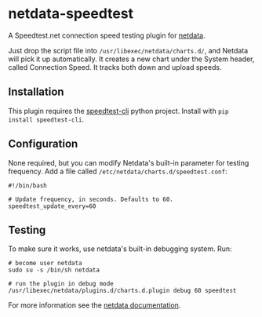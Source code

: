 # netdata-speedtest
A Speedtest.net connection speed testing plugin for [netdata](https://github.com/netdata/netdata).

Just drop the script file into `/usr/libexec/netdata/charts.d/`, and Netdata will pick it up automatically. It creates a new chart under the System header, called Connection Speed. It tracks both down and upload speeds.

## Installation

This plugin requires the [speedtest-cli](https://github.com/sivel/speedtest-cli) python project. Install with `pip install speedtest-cli`.

## Configuration

None required, but you can modify Netdata's built-in parameter for testing frequency. Add a file called `/etc/netdata/charts.d/speedtest.conf`:
```
#!/bin/bash

# Update frequency, in seconds. Defaults to 60.
speedtest_update_every=60
```

## Testing
To make sure it works, use netdata's built-in debugging system. Run:

```
# become user netdata
sudo su -s /bin/sh netdata

# run the plugin in debug mode
/usr/libexec/netdata/plugins.d/charts.d.plugin debug 60 speedtest
```

For more information see the [netdata documentation](https://docs.netdata.cloud/collectors/charts.d.plugin/).
